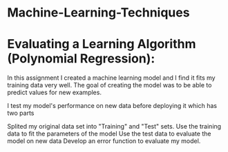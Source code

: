 # Machine-Learning-Techniques

# Evaluating a Learning Algorithm (Polynomial Regression):

In this assignment I created a machine learning model and I find it fits my training data very well. The goal of creating the model was to be able to predict values for new examples.

I test my model's performance on new data before deploying it which has two parts

Splited my original data set into "Training" and "Test" sets.
Use the training data to fit the parameters of the model
Use the test data to evaluate the model on new data
Develop an error function to evaluate my model.
